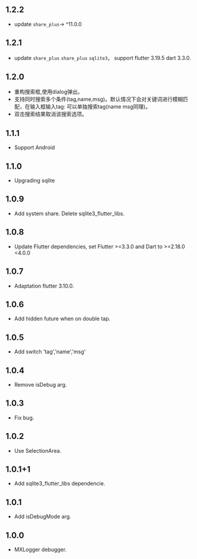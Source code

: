 
## 1.2.2
* update `share_plus`-> ^11.0.0
## 1.2.1
* update `share_plus` `share_plus` `sqlite3`， support flutter 3.19.5 dart 3.3.0.
## 1.2.0
* 重构搜索框,使用dialog弹出。
* 支持同时搜索多个条件(tag,name,msg)。默认情况下会对关键词进行模糊匹配，在输入框输入tag: 可以单独搜索tag(name msg同理)。
* 双击搜索结果取消该搜索选项。
## 1.1.1
* Support Android
## 1.1.0
* Upgrading sqlite
## 1.0.9
* Add system share. Delete sqlite3_flutter_libs.
## 1.0.8
* Update Flutter dependencies, set Flutter >=3.3.0 and Dart to >=2.18.0 <4.0.0
## 1.0.7
* Adaptation flutter 3.10.0.
## 1.0.6
* Add hidden future when on double tap.
## 1.0.5
* Add switch 'tag','name','msg'
## 1.0.4
* Remove isDebug arg.
## 1.0.3
* Fix bug.
## 1.0.2
* Use SelectionArea.
## 1.0.1+1
* Add sqlite3_flutter_libs dependencie.
## 1.0.1
* Add isDebugMode arg.
## 1.0.0
* MXLogger debugger.

